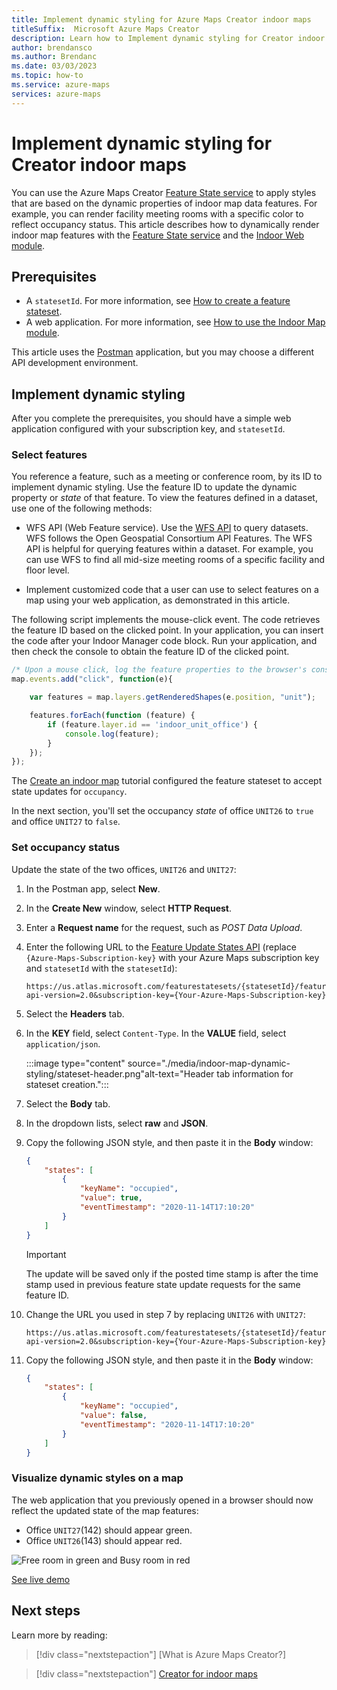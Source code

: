 ```yaml
---
title: Implement dynamic styling for Azure Maps Creator indoor maps
titleSuffix:  Microsoft Azure Maps Creator
description: Learn how to Implement dynamic styling for Creator indoor maps 
author: brendansco
ms.author: Brendanc
ms.date: 03/03/2023
ms.topic: how-to
ms.service: azure-maps
services: azure-maps
---
```


# Implement dynamic styling for Creator indoor maps

You can use the Azure Maps Creator [Feature State service] to apply styles that are based on the dynamic properties of indoor map data features.  For example, you can render facility meeting rooms with a specific color to reflect occupancy status. This article describes how to dynamically render indoor map features with the [Feature State service] and the [Indoor Web module].

## Prerequisites

- A `statesetId`.  For more information, see [How to create a feature stateset].
- A web application. For more information, see [How to use the Indoor Map module].

This article uses the [Postman] application, but you may choose a different API development environment.

## Implement dynamic styling

After you complete the prerequisites, you should have a simple web application configured with your subscription key, and `statesetId`.

### Select features

You reference a feature, such as a meeting or conference room, by its ID to implement dynamic styling. Use the feature ID to update the dynamic property or *state* of that feature. To view the features defined in a dataset, use one of the following methods:

- WFS API (Web Feature service). Use the [WFS API] to query datasets. WFS follows the Open Geospatial Consortium API Features. The WFS API is helpful for querying features within a dataset. For example, you can use WFS to find all mid-size meeting rooms of a specific facility and floor level.

- Implement customized code that a user can use to select features on a map using your web application, as demonstrated in this article.  

The following script implements the mouse-click event. The code retrieves the feature ID based on the clicked point. In your application, you can insert the code after your Indoor Manager code block. Run your application, and then check the console to obtain the feature ID of the clicked point.

```javascript
/* Upon a mouse click, log the feature properties to the browser's console. */
map.events.add("click", function(e){

    var features = map.layers.getRenderedShapes(e.position, "unit");

    features.forEach(function (feature) {
        if (feature.layer.id == 'indoor_unit_office') {
            console.log(feature);
        }
    });
});
```

The [Create an indoor map] tutorial configured the feature stateset to accept state updates for `occupancy`.

In the next section, you'll set the occupancy *state* of office `UNIT26` to `true` and  office `UNIT27` to `false`.

### Set occupancy status

Update the state of the two offices, `UNIT26` and `UNIT27`:

1. In the Postman app, select **New**.

2. In the **Create New** window, select **HTTP Request**.

3. Enter a **Request name** for the request, such as *POST Data Upload*.

4. Enter the following URL to the [Feature Update States API] (replace `{Azure-Maps-Subscription-key}` with your Azure Maps subscription key and `statesetId` with the `statesetId`):

    ```http
    https://us.atlas.microsoft.com/featurestatesets/{statesetId}/featureStates/UNIT26?api-version=2.0&subscription-key={Your-Azure-Maps-Subscription-key}
    ```

5. Select the **Headers** tab.

6. In the **KEY** field, select `Content-Type`. In the **VALUE** field, select `application/json`.

     :::image type="content" source="./media/indoor-map-dynamic-styling/stateset-header.png"alt-text="Header tab information for stateset creation.":::

7. Select the **Body** tab.

8. In the dropdown lists, select **raw** and **JSON**.

9. Copy the following JSON style, and then paste it in the **Body** window:

    ```json
    {
        "states": [
            {
                "keyName": "occupied",
                "value": true,
                "eventTimestamp": "2020-11-14T17:10:20"
            }
        ]
    }
    ```

    >[!IMPORTANT]
    >The update will be saved only if the posted time stamp is after the time stamp used in previous feature state update requests for the same feature ID.

10. Change the URL you used in step 7 by replacing `UNIT26` with `UNIT27`:

    ```http
    https://us.atlas.microsoft.com/featurestatesets/{statesetId}/featureStates/UNIT27?api-version=2.0&subscription-key={Your-Azure-Maps-Subscription-key}
    ```

11. Copy the following JSON style, and then paste it in the **Body** window:

    ``` json
    {
        "states": [
            {
                "keyName": "occupied",
                "value": false,
                "eventTimestamp": "2020-11-14T17:10:20"
            }
        ]
    }
    ```

### Visualize dynamic styles on a map

The web application that you previously opened in a browser should now reflect the updated state of the map features:

- Office `UNIT27`(142) should appear green.
- Office `UNIT26`(143) should appear red.

![Free room in green and Busy room in red](./media/indoor-map-dynamic-styling/room-state.png)

[See live demo]

## Next steps

Learn more by reading:

> [!div class="nextstepaction"]
> [What is Azure Maps Creator?]

> [!div class="nextstepaction"]
> [Creator for indoor maps](creator-indoor-maps.md)

[Feature State service]: /rest/api/maps-creator/feature-state
[Indoor Web module]: how-to-use-indoor-module.md
<!--[Azure Maps account]: quick-demo-map-app.md#create-an-azure-maps-account
[Subscription key]: quick-demo-map-app.md#get-the-subscription-key-for-your-account
[A Creator resource]: how-to-manage-creator.md
[Sample Drawing package]: https://github.com/Azure-Samples/am-creator-indoor-data-examples/tree/master/Drawing%20Package%202.0-->
[How to use the Indoor Map module]: how-to-use-indoor-module.md
[Postman]: https://www.postman.com/
[How to create a feature stateset]: how-to-creator-feature-stateset.md
[See live demo]: https://samples.azuremaps.com/?sample=creator-indoor-maps
[Feature Update States API]: /rest/api/maps-creator/feature-state/update-states
[Create an indoor map]: tutorial-creator-indoor-maps.md
[WFS API]: /rest/api/maps-creator/wfs
[Creator for indoor maps]: creator-indoor-maps.md
